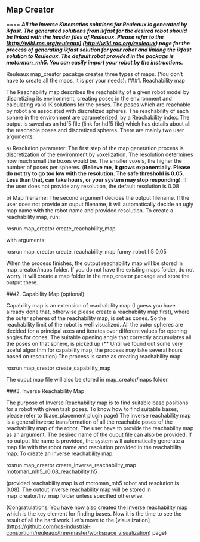 ## Map Creator
====
***All the Inverse Kinematics solutions for Reuleaux is generated by ikfast. The generated solutions from ikfast for the desired robot should be linked with the header files of Reuleaux. Please refer to the [http://wiki.ros.org/reuleaux] (http://wiki.ros.org/reuleaux)  page for the process of generating ikfast solution for your robot and linking the ikfast solution to Reuleaux. The default robot provided in the package is motorman_mh5. You can easily import your robot by the instructions.*** 

Reuleaux map_creator pacakge creates three types of maps. (You don’t have to create all the maps, it is per your needs):
###1. Reachability map

The Reachability map describes the reachability of a given robot model by discretizing its environment, creating poses in the environment and calculating valid IK solutions for the poses. The poses which are reachable by robot are associated with discretized spheres. The reachability of each sphere in the environment are parameterized, by a Reachability index. The output is saved as an hdf5 file (link for hdf5 file) which has details about all the reachable poses and discretized spheres. There are mainly two user arguments:

a) Resolution parameter: The first step of the map generation process is discretization of the environment by voxelization. The resolution determines how much small the boxes would be. The smaller voxels, the higher the number of poses per spheres. (**Believe me, it grows exponentially. Please do not try to go too low with the resolution. The safe threshold is 0.05. Less than that, can take hours, or your system may stop responding**). If the user does not provide any resolution, the default resolution is 0.08

b) Map filename: The second argument decides the output filename. If the user does not provide an ouput filename, it will automatically decide an ugly map name with the robot name and provided resolution.
To create a reachability map, run:

rosrun map_creator create_reachability_map

with arguments:

rosrun map_creator create_reachability_map funny_robot.h5 0.05

When the process finishes, the output reachability map will be stored in map_creator/maps folder. If you do not have the existing maps folder, do not worry. It will create a map folder in the map_creator package and store the output there. 

###2. Capability Map (optional)

Capability map is an extension of reachability map (I guess you have already done that, otherwise please create a reachability map first), where the outer spheres of the reachability map, is set as cones. So the reachability limit of the robot is well visualized. All the outer spheres are decided for a principal axes and iterates over different values for opening angles for cones. The suitable opening angle that correctly accumulates all the poses on that sphere, is picked up
(** Until we found out some very useful algorithm for capability map, the process may take several hours based on resolution)
The process is same as creating reachability map:

rosrun map_creator create_capability_map

The ouput map file will also be stored in map_creator/maps folder.


###3. Inverse Reachability Map

The purpose of  Inverse Reachability map is to find suitable base positions for a robot with given task poses. To know how to find suitable bases, please refer to (base_placement plugin page)
The inverse reachability map is a general inverse transformation of all the reachable poses of the reachability map of the robot. The user have to provide the reachability map as an argument. The desired name of the ouput file can also be provided. If no output file name is provided, the system will automatically generate a map file with the robot name and resolution provided in the reachability map. To create an inverse reachability map:

rosrun map_creator create_inverse_reachability_map motoman_mh5_r0.08_reachability.h5

(provided reachability map is of motoman_mh5 robot and resolution is 0.08).  The outout inverse reachability map will be stored in map_creator/Inv_map folder unless specified otherwise.

 (Congratulations. You have now also created the inverse reachability map which is the key element for finding bases. Now it is the time to see the result of all the hard work. Let’s move to the [visualization] (https://github.com/ros-industrial-consortium/reuleaux/tree/master/workspace_visualization) page) 
